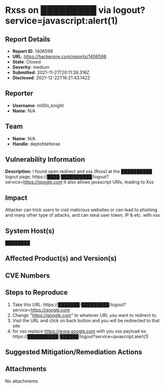 # Rxss on █████████ via logout?service=javascript:alert(1)

## Report Details
- **Report ID**: 1406598
- **URL**: https://hackerone.com/reports/1406598
- **State**: Closed
- **Severity**: medium
- **Submitted**: 2021-11-21T20:11:26.318Z
- **Disclosed**: 2021-12-22T16:21:43.142Z

## Reporter
- **Username**: m00n_knight
- **Name**: N/A

## Team
- **Name**: N/A
- **Handle**: deptofdefense

## Vulnerability Information
**Description:**
I found open redirect and xss (Rxss) at the ██████████ logout page, https://████/██████████/logout?service=https://google.com It also allows javascript URIs, leading to Xss

## Impact

Attacker can trick users to visit malicious websites or can lead to phishing and many other type of attacks, and can steal user token, IP & etc. with xss

## System Host(s)
████████

## Affected Product(s) and Version(s)


## CVE Numbers


## Steps to Reproduce
1. Take this URL: https://███████/█████████/logout?service=https://google.com
  1. Change "https://google.com" to whatever URL you want to redirect to.
  1. Visit the URL and click on back button and you will be redirected to that site
  1. for xss replace https://www.google.com with you xss payload ex: https://██████████/██████/logout?service=javascript:alert(1)

## Suggested Mitigation/Remediation Actions




## Attachments
No attachments
